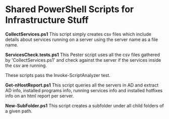 # Shared PowerShell Scripts for Infrastructure Stuff

__CollectServices.ps1__
This script simply creates csv files which include details about services running on a server using the server name as a file name.

__ServicesCheck.tests.ps1__
This Pester script uses all the csv files gathered by 'CollectServices.ps1' and check against the server if the services inside the csv are running.

These scripts pass the Invoke-ScriptAnalyzer test. 

__Get-nHostReport.ps1__
This script queries all the servers in AD and extract AD info, installed programs info, running services info and installed hotfixes info on an html report per server.

__New-SubFolder.ps1__
This script creates a subfolder under all child folders of a given path.